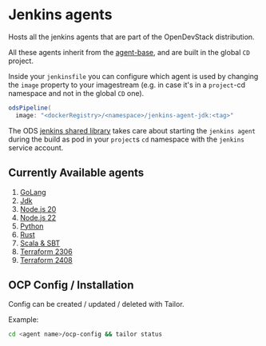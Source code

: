 # Jenkins agents

Hosts all the jenkins agents that are part of the OpenDevStack distribution.

All these agents inherit from the [agent-base](https://github.com/opendevstack/ods-core/tree/master/jenkins/agent-base), and are built in the global `CD` project.

Inside your `jenkinsfile` you can configure which agent is used by changing the `image` property to your imagestream (e.g. in case it's in a `project`-cd namespace and not in the global `CD` one).

```groovy
odsPipeline(
  image: "<dockerRegistry>/<namespace>/jenkins-agent-jdk:<tag>"
```

The ODS [jenkins shared library](https://github.com/opendevstack/ods-jenkins-shared-library) takes care about starting the `jenkins agent` during the build as pod in your `project`s `cd` namespace with the `jenkins` service account.

## Currently Available agents

1. [GoLang](golang)
2. [Jdk](jdk)
3. [Node.js 20](nodejs20)
4. [Node.js 22](nodejs22)
6. [Python](python)
7. [Rust](rust)
8. [Scala & SBT](scala)
9. [Terraform 2306](terraform-2306)
10. [Terraform 2408](terraform-2408)

## OCP Config / Installation

Config can be created / updated / deleted with Tailor.

Example:

```sh
cd <agent name>/ocp-config && tailor status
```
